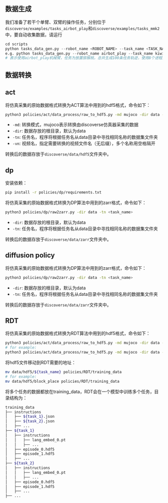 ## 数据生成

我们准备了若干个单臂、双臂的操作任务，分别位于`discoverse/examples/tasks_airbot_play`和`discoverse/examples/tasks_mmk2`中，要自动收集数据，请运行

```python
cd scripts
python tasks_data_gen.py --robot_name <ROBOT_NAME> --task_name <TASK_NAME> --track_num <NUM_TRACK> --nw <NUM_OF_WORKERS>
e.g. python tasks_data_gen.py --robot_name airbot_play --task_name kiwi_place --track_num 100 --nw 8
# 表示使用airbot_play机械臂，任务为放置猕猴桃，总共生成100条任务轨迹，使用8个进程来同时生成数据。
```

## 数据转换

## act

将仿真采集的原始数据格式转换为ACT算法中用到的hdf5格式，命令如下：

```bash
python3 policies/act/data_process/raw_to_hdf5.py -md mujoco -dir data -tn <task_name> -vn <video_names>
```

- `-md`: 转换模式，mujoco表示转换由discoverse仿真器采集的数据
- `-dir`: 数据存放的根目录，默认为data
- `-tn`: 任务名，程序将根据任务名从data目录中寻找相同名称的数据集文件夹
- `-vn`: 视频名，指定需要转换的视频文件名（无后缀），多个名称用空格隔开

转换后的数据存放于`discoverse/data/hdf5`文件夹中。

## dp

安装依赖：

```bash
pip install -r policies/dp/requirements.txt
```

将仿真采集的原始数据格式转换为DP算法中用到的zarr格式，命令如下：

```bash
python3 policies/dp/raw2zarr.py -dir data -tn <task_name> 
```

- `-dir`: 数据存放的根目录，默认为data
- `-tn`: 任务名，程序将根据任务名从data目录中寻找相同名称的数据集文件夹

转换后的数据存放于`discoverse/data/zarr`文件夹中。

## diffusion policy

将仿真采集的原始数据格式转换为DP算法中用到的zarr格式，命令如下：

```bash
python3 policies/dp/raw2zarr.py -dir data -tn <task_name> 
```

- `-dir`: 数据存放的根目录，默认为data
- `-tn`: 任务名，程序将根据任务名从data目录中寻找相同名称的数据集文件夹

转换后的数据存放于`discoverse/data/zarr`文件夹中。

## RDT

将仿真采集的原始数据格式转换为RDT算法中用到的hdf5格式，命令如下：
```bash
python3 policies/act/data_process/raw_to_hdf5.py -md mujoco -dir data -tn ${task_name}  -vn ${video_names}
# for example:
python3 policies/act/data_process/raw_to_hdf5.py -md mujoco -dir data -tn block_place -vn cam_0 cam_1
```

将hdf5文件移动到RDT需要的地址：
```bash
mv data/hdf5/${task_name} policies/RDT/training_data
# for example:
mv data/hdf5/block_place policies/RDT/training_data
```

将多个任务的数据都放在training_data，RDT会在一个模型中训练多个任务，目录结构为：
```bash
training_data
├── instructions
│   ├── ${task_1}.json
│   ├── ${task_2}.json
│   ├── ...
├── ${task_1}
│   ├── instructions
│   │   ├── lang_embed_0.pt
│   │   ├── ...
│   ├── episode_0.hdf5
│   ├── episode_1.hdf5
│   ├── ...
├── ${task_2}
│   ├── instructions
│   │   ├── lang_embed_0.pt
│   │   ├── ...
│   ├── episode_0.hdf5
│   ├── episode_1.hdf5
│   ├── ...
├── ...
```